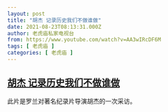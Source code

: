 ```yaml
---
layout: post
title: "胡杰 记录历史我们不做谁做"
date: 2021-08-23T08:13:31.000Z
author: 老虎庙私家电视台
from: https://www.youtube.com/watch?v=AA3wIRcDF6M
tags: [ 老虎庙 ]
categories: [ 老虎庙 ]
---
```

<!--1629706411000-->
[胡杰 记录历史我们不做谁做](https://www.youtube.com/watch?v=AA3wIRcDF6M)
------

<div>
此片是罗兰对著名纪录片导演胡杰的一次采访。
</div>
